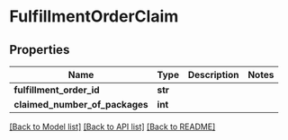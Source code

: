 # FulfillmentOrderClaim

## Properties
Name | Type | Description | Notes
------------ | ------------- | ------------- | -------------
**fulfillment_order_id** | **str** |  | 
**claimed_number_of_packages** | **int** |  | 

[[Back to Model list]](../README.md#documentation-for-models) [[Back to API list]](../README.md#documentation-for-api-endpoints) [[Back to README]](../README.md)

